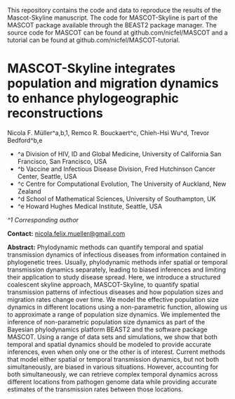 This repository contains the code and data to reproduce the results of the Mascot-Skyline manuscript.
The code for MASCOT-Skyline is part of the MASCOT package available through the BEAST2 package manager. The source code for MASCOT
can be found at github.com/nicfel/MASCOT and a tutorial can be found at github.com/nicfel/MASCOT-tutorial.

# MASCOT-Skyline integrates population and migration dynamics to enhance phylogeographic reconstructions

Nicola F. Müller^a,b,1, Remco R. Bouckaert^c, Chieh-Hsi Wu^d, Trevor Bedford^b,e

- ^a Division of HIV, ID and Global Medicine, University of California San Francisco, San Francisco, USA
- ^b Vaccine and Infectious Disease Division, Fred Hutchinson Cancer Center, Seattle, USA
- ^c Centre for Computational Evolution, The University of Auckland, New Zealand
- ^d School of Mathematical Sciences, University of Southampton, UK
- ^e Howard Hughes Medical Institute, Seattle, USA

*^1 Corresponding author*

**Contact:** <nicola.felix.mueller@gmail.com>

**Abstract:** Phylodynamic methods can quantify temporal and spatial transmission dynamics of infectious diseases from information contained in phylogenetic trees. Usually, phylodynamic methods infer spatial or temporal transmission dynamics separately, leading to biased inferences and limiting their application to study disease spread. Here, we introduce a structured coalescent skyline approach, MASCOT-Skyline, to quantify spatial transmission patterns of infectious diseases and how population sizes and migration rates change over time. We model the effective population size dynamics in different locations using a non-parametric function, allowing us to approximate a range of population size dynamics. We implemented the inference of non-parametric population size dynamics as part of the Bayesian phylodynamics platform BEAST2 and the software package MASCOT. Using a range of data sets and simulations, we show that both temporal and spatial dynamics should be modeled to provide accurate inferences, even when only one or the other is of interest. Current methods that model either spatial or temporal transmission dynamics, but not both simultaneously, are biased in various situations. However, accounting for both simultaneously, we can retrieve complex temporal dynamics across different locations from pathogen genome data while providing accurate estimates of the transmission rates between those locations.